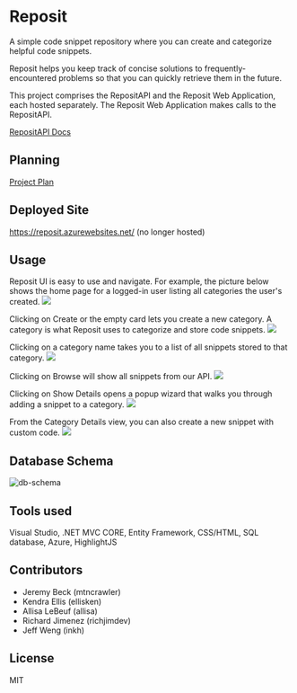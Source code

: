 # Reposit
A simple code snippet repository where you can create and categorize helpful code snippets.

Reposit helps you keep track of concise solutions to frequently-encountered problems so that you can quickly retrieve them in the future.

This project comprises the RepositAPI and the Reposit Web Application, each hosted separately. The Reposit Web Application makes calls to the RepositAPI.

[RepositAPI Docs](/RepositAPI/README.md)

## Planning
[Project Plan](/documents/Project-Plan.md)

## Deployed Site
https://reposit.azurewebsites.net/ (no longer hosted)

## Usage
Reposit UI is easy to use and navigate. For example, the picture below shows the home page for a logged-in user listing all categories the user's created.
![](assets/usage1.JPG)

Clicking on Create or the empty card lets you create a new category. A category is what Reposit uses to categorize and store code snippets.
![](assets/usage2.JPG)

Clicking on a category name takes you to a list of all snippets stored to that category.
![](assets/usage3.JPG)

Clicking on Browse will show all snippets from our API.
![](assets/usage5.JPG)

Clicking on Show Details opens a popup wizard that walks you through adding a snippet to a category.
![](assets/usage6.JPG)

From the Category Details view, you can also create a new snippet with custom code. 
![](assets/usage4.JPG)


## Database Schema
![db-schema](assets/WebAppDBSchema.png)

## Tools used
Visual Studio, .NET MVC CORE, Entity Framework, CSS/HTML, SQL database, Azure, HighlightJS

## Contributors
* Jeremy Beck (mtncrawler)
* Kendra Ellis (ellisken)
* Allisa LeBeuf (allisa)
* Richard Jimenez (richjimdev)
* Jeff Weng (inkh)

## License
MIT

